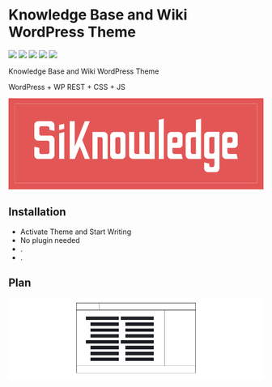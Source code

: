


# Knowledge Base and Wiki WordPress Theme

![](https://img.shields.io/badge/Status-Under_Development-orange.svg)
![](https://img.shields.io/badge/WordPress-blue.svg) 
![](https://img.shields.io/badge/JS-yellow.svg)
![](https://img.shields.io/badge/CSS-lightblue.svg)
![](https://img.shields.io/badge/REST-pink.svg)


Knowledge Base and Wiki WordPress Theme

WordPress + WP REST + CSS + JS


![](https://raw.githubusercontent.com/sinanisler/sinanisler/master/img/siknowledge.png)



## Installation

- Activate Theme and Start Writing
- No plugin needed
- .
- .


## Plan

![](https://raw.githubusercontent.com/sinanisler/sinanisler/master/img/plan2.png)








